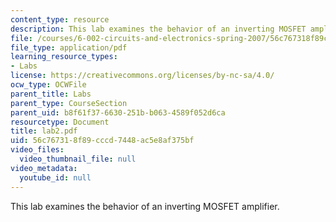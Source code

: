 ```yaml
---
content_type: resource
description: This lab examines the behavior of an inverting MOSFET amplifier.
file: /courses/6-002-circuits-and-electronics-spring-2007/56c767318f89cccd7448ac5e8af375bf_lab2.pdf
file_type: application/pdf
learning_resource_types:
- Labs
license: https://creativecommons.org/licenses/by-nc-sa/4.0/
ocw_type: OCWFile
parent_title: Labs
parent_type: CourseSection
parent_uid: b8f61f37-6630-251b-b063-4589f052d6ca
resourcetype: Document
title: lab2.pdf
uid: 56c76731-8f89-cccd-7448-ac5e8af375bf
video_files:
  video_thumbnail_file: null
video_metadata:
  youtube_id: null
---
```

This lab examines the behavior of an inverting MOSFET amplifier.